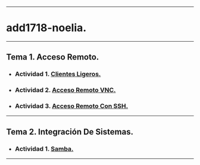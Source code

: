 ___

# **add1718-noelia.**

---

## **Tema 1. Acceso Remoto.**

* ### **Actividad 1.** **[Clientes Ligeros.](https://github.com/NoeClariNista/add1718-noelia/blob/master/trim1/u1/a1_clientes_ligeros.md)**

* ### **Actividad 2.** **[Acceso Remoto VNC.]( https://github.com/NoeClariNista/add1718-noelia/blob/master/trim1/u1/a2_acceso_remoto_vnc.md)**

* ### **Actividad 3.** **[Acceso Remoto Con SSH.]( https://github.com/NoeClariNista/add1718-noelia/blob/master/trim1/u1/a3_acceso_remoto_con_ssh.md)**

---

## **Tema 2. Integración De Sistemas.**

* ### **Actividad 1.** **[Samba.](https://github.com/NoeClariNista/add1718-noelia/blob/master/trim1/u2/a1_recursos_smb_cifs_opensuse.md)**

---
